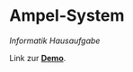 # Ampel-System

*Informatik Hausaufgabe*

Link zur **[Demo](https://sleepy-bose-8a610e.netlify.app)**.
